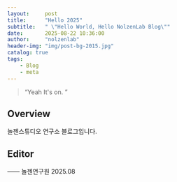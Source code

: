 ```yaml
---
layout:     post
title:      "Hello 2025"
subtitle:   " \"Hello World, Hello NolzenLab Blog\""
date:       2025-08-22 10:36:00
author:     "nolzenlab"
header-img: "img/post-bg-2015.jpg"
catalog: true
tags:
    - Blog
    - meta
---
```


> “Yeah It's on. ”

## Overview
놀젠스튜디오 연구소 블로그입니다.

## Editor
—— 놀젠연구원 2025.08
